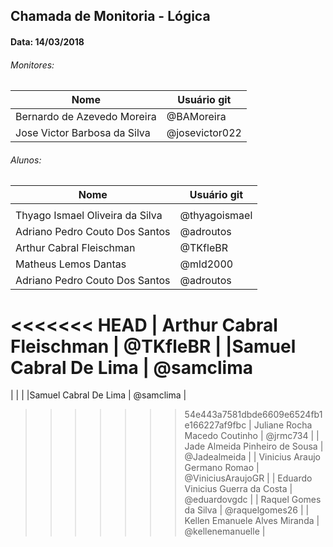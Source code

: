 ## Chamada de Monitoria - Lógica
#### Data: 14/03/2018

###### Monitores:

|Nome                               |Usuário git          |
|-----------------------------------|---------------------|
| Bernardo de Azevedo Moreira       | @BAMoreira          |
| Jose Victor Barbosa da Silva      | @josevictor022      |

###### Alunos:

|Nome                               |Usuário git          |
|-----------------------------------|---------------------|
|                                   |         ||                                   |                     |
| Thyago Ismael Oliveira da Silva   | @thyagoismael       |
| Adriano Pedro Couto Dos Santos    | @adroutos           |   
| Arthur Cabral Fleischman          | @TKfleBR            |
|Matheus Lemos Dantas               | @mld2000            |
| Adriano Pedro Couto Dos Santos    | @adroutos           |
<<<<<<< HEAD
| Arthur Cabral Fleischman          | @TKfleBR            |
|Samuel Cabral De Lima              | @samclima          
=======
|                                   |                     |
|Samuel Cabral De Lima              | @samclima           |
>>>>>>> 54e443a7581dbde6609e6524fb1e166227af9fbc
| Juliane Rocha Macedo Coutinho     | @jrmc734            |
| Jade Almeida Pinheiro de Sousa    | @Jadealmeida        |
| Vinicius Araujo Germano Romao     | @ViniciusAraujoGR   |
| Eduardo Vinicius Guerra da Costa  | @eduardovgdc        |
| Raquel Gomes da Silva             | @raquelgomes26      |
| Kellen Emanuele Alves Miranda     | @kellenemanuelle    |

